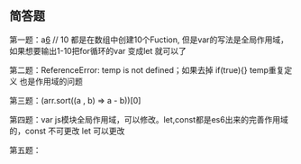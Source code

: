 ## 简答题
第一题：a[6]() // 10 都是在数组中创建10个Fuction, 但是var的写法是全局作用域，如果想要输出1-10把for循环的var 变成let 就可以了

第二题：ReferenceError: temp is not defined；如果去掉 if(true){} temp重复定义 也是作用域的问题

第三题：(arr.sort((a , b) => a - b))[0]

第四题：var js模块全局作用域，可以修改。let,const都是es6出来的完善作用域的，const 不可更改 let 可以更改

第五题：

